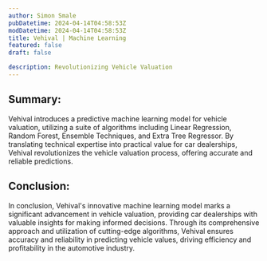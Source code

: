```yaml
---
author: Simon Smale
pubDatetime: 2024-04-14T04:58:53Z
modDatetime: 2024-04-14T04:58:53Z
title: Vehival | Machine Learning
featured: false
draft: false

description: Revolutionizing Vehicle Valuation
---
```


## Summary: 
Vehival introduces a predictive machine learning model for vehicle valuation, utilizing a suite of algorithms including Linear Regression, Random Forest, Ensemble Techniques, and Extra Tree Regressor. By translating technical expertise into practical value for car dealerships, Vehival revolutionizes the vehicle valuation process, offering accurate and reliable predictions.

## Conclusion:
In conclusion, Vehival's innovative machine learning model marks a significant advancement in vehicle valuation, providing car dealerships with valuable insights for making informed decisions. Through its comprehensive approach and utilization of cutting-edge algorithms, Vehival ensures accuracy and reliability in predicting vehicle values, driving efficiency and profitability in the automotive industry.